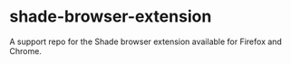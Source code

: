 # shade-browser-extension
A support repo for the Shade browser extension available for Firefox and Chrome.
